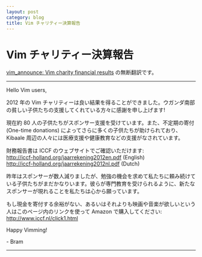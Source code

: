 ```yaml
---
layout: post
category: blog
title: Vim チャリティー決算報告
---
```


# Vim チャリティー決算報告

[vim\_announce: Vim charity financial results](https://groups.google.com/d/topic/vim_announce/mdAkpS1cZqY/discussion) の無断翻訳です。

-----

Hello Vim users,

2012 年の Vim チャリティーは良い結果を得ることができました。ウガンダ南部の貧しい子供たちの支援してくれている方々に感謝を申し上げます!

現在約 80 人の子供たちがスポンサー支援を受けています。また、不定期の寄付 (One-time donations) によってさらに多くの子供たちが助けられており、Kibaale 周辺の人々には医療支援や健康教育などの支援がなされています。

財務報告書は ICCF のウェブサイトでご確認いただけます:<br />
<http://iccf-holland.org/jaarrekening2012en.pdf> (English)<br />
<http://iccf-holland.org/jaarrekening2012nl.pdf> (Dutch)<br />


昨年はスポンサーが数人減りましたが、勉強の機会を求めて私たちに頼み続けている子供たちがまだかなりいます。彼らが専門教育を受けられるように、新たなスポンサーが現れることを私たちは心から願っています。


もし現金を寄付する余裕がない、あるいはそれよりも映画や音楽が欲しいという人はこのページ内のリンクを使って Amazon で購入してください:
<http://www.iccf.nl/click1.html>

Happy Vimming!

\- Bram 

-----
